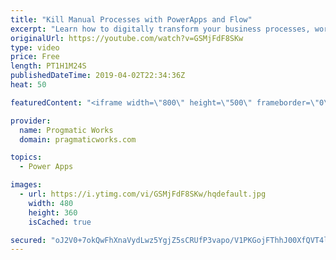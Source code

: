 ```yaml
---
title: "Kill Manual Processes with PowerApps and Flow"
excerpt: "Learn how to digitally transform your business processes, workflows and kill manual paperwork with PowerApps and Flow.  Need beautiful apps and reports built for your organization? Pragmatic Works can help you with our shared development service. http://www.powerplatformpros.com"
originalUrl: https://youtube.com/watch?v=GSMjFdF8SKw
type: video
price: Free
length: PT1H1M24S
publishedDateTime: 2019-04-02T22:34:36Z
heat: 50

featuredContent: "<iframe width=\"800\" height=\"500\" frameborder=\"0\" src=\"https://www.youtube.com/embed/GSMjFdF8SKw\" allow=\"accelerometer; autoplay; encrypted-media; gyroscope; picture-in-picture\" allowfullscreen></iframe>"

provider:
  name: Progmatic Works
  domain: pragmaticworks.com

topics:
  - Power Apps

images:
  - url: https://i.ytimg.com/vi/GSMjFdF8SKw/hqdefault.jpg
    width: 480
    height: 360
    isCached: true

secured: "oJ2V0+7okQwFhXnaVydLwz5YgjZ5sCRUfP3vapo/V1PKGojFThhJ00XfQVT4lTtCM0INmvVNOG1AvWsB1QMqum7bedMVJi/4k11y2R3cKbQ2TV+OesJm3UcYRPKggfI19a9+yC9146jAAFo5oCOcCG0NfNU5Jav/9QpCxwNdXzocKj/be1Hslz07JDsrs99DAUlMiKWgNhM+jIKKyetRnv5q4xcEUV7ceex7xnevk5aBUD91jqdbNHiN7nxOUYc68yj+uo2m3h8B2FuQSQ+jlPVZcNfdQBKYOdqxfeTzBmtYNmmzICZ9zwQmyOWeI3daL5U4Wp/3dK14u63sEGOb2hKuFbyhDo/ciBxJAwEMRDDFu8uQsu/BoS2MXQJdcgzFJxbvHFQ60NKabNVKdW07Qfssz9A+6wN8ybWJboBEwJk=;enzV3y4v6IdJlX4FZSzrvw=="
---
```


